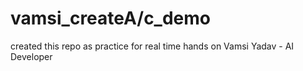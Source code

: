 # vamsi_createA/c_demo
created this repo as practice for real time hands on
Vamsi Yadav - AI Developer
